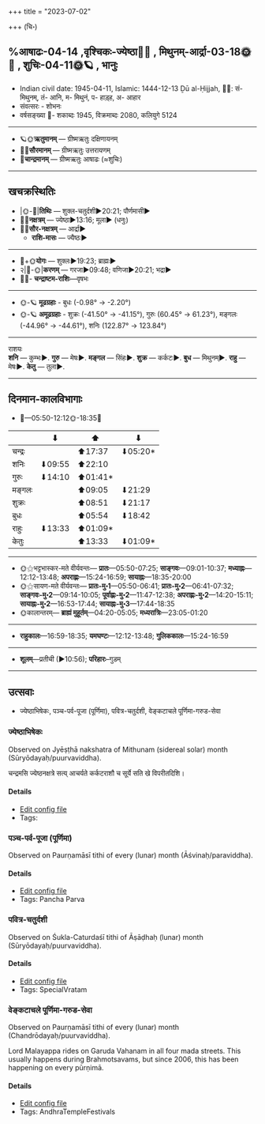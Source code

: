+++
title = "2023-07-02"

+++
(चि॰)
## %आषाढः-04-14  ,वृश्चिकः-ज्येष्ठा🌛🌌  ,  मिथुनम्-आर्द्रा-03-18🌞🌌  ,  शुचिः-04-11🌞🪐  , भानुः
- Indian civil date: 1945-04-11, Islamic: 1444-12-13 Ḏū al-Ḥijjah, 🌌🌞: सं- मिथुनम्, तं- आनि, म- मिथुनं, प- हाड़्ह, अ- आहार
- संवत्सरः - शोभनः
- वर्षसङ्ख्या 🌛- शकाब्दः 1945, विक्रमाब्दः 2080, कलियुगे 5124
___________________
- 🪐🌞**ऋतुमानम्** — ग्रीष्मऋतुः दक्षिणायनम्
- 🌌🌞**सौरमानम्** — ग्रीष्मऋतुः उत्तरायणम्
- 🌛**चान्द्रमानम्** — ग्रीष्मऋतुः आषाढः (≈शुचिः)
___________________


## खचक्रस्थितिः
- |🌞-🌛|**तिथिः** — शुक्ल-चतुर्दशी►20:21; पौर्णमासी►  
- 🌌🌛**नक्षत्रम्** — ज्येष्ठा►13:16; मूला► (धनुः)  
- 🌌🌞**सौर-नक्षत्रम्** — आर्द्रा►  
  - **राशि-मासः** — ज्यैष्ठः► 
___________________
- 🌛+🌞**योगः** — शुक्लः►19:23; ब्राह्मः►  
- २|🌛-🌞|**करणम्** — गरजा►09:48; वणिजा►20:21; भद्रा►  
- 🌌🌛- **चन्द्राष्टम-राशिः**—वृषभः  
___________________
- 🌞-🪐 **मूढग्रहाः** - बुधः (-0.98° → -2.20°)
- 🌞-🪐 **अमूढग्रहाः** - शुक्रः (-41.50° → -41.15°), गुरुः (60.45° → 61.23°), मङ्गलः (-44.96° → -44.61°), शनिः (122.87° → 123.84°)
___________________
राशयः  
**शनि** — कुम्भः►. **गुरु** — मेषः►. **मङ्गल** — सिंहः►. **शुक्र** — कर्कटः►. **बुध** — मिथुनम्►. **राहु** — मेषः►. **केतु** — तुला►. 
___________________


## दिनमान-कालविभागाः
- 🌅—05:50-12:12🌞-18:35🌇  

|      |⬇     |⬆     |⬇     |
|------|-----|-----|------|
|चन्द्रः|     |⬆17:37 |⬇05:20*|
|शनिः   |⬇09:55 |⬆22:10 |     |
|गुरुः  |⬇14:10 |⬆01:41*|     |
|मङ्गलः |     |⬆09:05 |⬇21:29 |
|शुक्रः |     |⬆08:51 |⬇21:17 |
|बुधः   |     |⬆05:54 |⬇18:42 |
|राहुः  |⬇13:33 |⬆01:09*|     |
|केतुः  |     |⬆13:33 |⬇01:09*|
___________________
- 🌞⚝भट्टभास्कर-मते वीर्यवन्तः— **प्रातः**—05:50-07:25; **साङ्गवः**—09:01-10:37; **मध्याह्नः**—12:12-13:48; **अपराह्णः**—15:24-16:59; **सायाह्नः**—18:35-20:00  
- 🌞⚝सायण-मते वीर्यवन्तः— **प्रातः-मु॰1**—05:50-06:41; **प्रातः-मु॰2**—06:41-07:32; **साङ्गवः-मु॰2**—09:14-10:05; **पूर्वाह्णः-मु॰2**—11:47-12:38; **अपराह्णः-मु॰2**—14:20-15:11; **सायाह्नः-मु॰2**—16:53-17:44; **सायाह्नः-मु॰3**—17:44-18:35  
- 🌞कालान्तरम्— **ब्राह्मं मुहूर्तम्**—04:20-05:05; **मध्यरात्रिः**—23:05-01:20  
___________________
- **राहुकालः**—16:59-18:35; **यमघण्टः**—12:12-13:48; **गुलिककालः**—15:24-16:59  
___________________
- **शूलम्**—प्रतीची (►10:56); **परिहारः**–गुडम्  
___________________

## उत्सवाः
- ज्येष्ठाभिषेकः, पञ्च-पर्व-पूजा (पूर्णिमा), पवित्र-चतुर्दशी, वेङ्कटाचले पूर्णिमा-गरुड-सेवा
### ज्येष्ठाभिषेकः

Observed on Jyēṣṭhā nakshatra of Mithunam (sidereal solar) month (Sūryōdayaḥ/puurvaviddha). 

चन्द्रमसि ज्येष्ठनक्षत्रे सत्य् आचर्यते कर्कटराशौ च सूर्ये सति खे विपरीतदिशि।

#### Details
- [Edit config file](https://github.com/jyotisham/adyatithi/blob/master/devatA/vaiShNava/sidereal_solar_month/nakshatra/03/18/jyESThAbhiSEkam.toml)
- Tags: 


### पञ्च-पर्व-पूजा (पूर्णिमा)

Observed on Paurṇamāsī tithi of every (lunar) month (Āśvinaḥ/paraviddha). 



#### Details
- [Edit config file](https://github.com/jyotisham/adyatithi/blob/master/devatA/devIparva/lunar_month/tithi/00/15/pancha-parva-2.toml)
- Tags: Pancha Parva


### पवित्र-चतुर्दशी

Observed on Śukla-Caturdaśī tithi of Āṣāḍhaḥ (lunar) month (Sūryōdayaḥ/puurvaviddha). 



#### Details
- [Edit config file](https://github.com/jyotisham/adyatithi/blob/master/general/lunar_month/tithi/04/14/pavitra-caturdazI.toml)
- Tags: SpecialVratam


### वेङ्कटाचले पूर्णिमा-गरुड-सेवा

Observed on Paurṇamāsī tithi of every (lunar) month (Chandrōdayaḥ/puurvaviddha). 

Lord Malayappa rides on Garuda Vahanam in all four mada streets. This usually happens during Brahmotsavams, but since 2006, this has been happening on every pūrṇimā.

#### Details
- [Edit config file](https://github.com/jyotisham/adyatithi/blob/master/temples/venkaTAchala/lunar_month/tithi/00/15/vEGkaTAcalE_pUrNimA~garuDa-sEvA.toml)
- Tags: AndhraTempleFestivals


